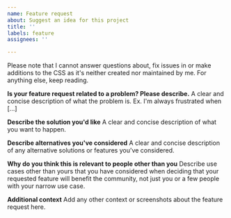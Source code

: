 ```yaml
---
name: Feature request
about: Suggest an idea for this project
title: ''
labels: feature
assignees: ''

---
```


Please note that I cannot answer questions about, fix issues in or make additions to the CSS as it's neither created nor maintained by me. For anything else, keep reading.

**Is your feature request related to a problem? Please describe.**
A clear and concise description of what the problem is. Ex. I'm always frustrated when [...]

**Describe the solution you'd like**
A clear and concise description of what you want to happen.

**Describe alternatives you've considered**
A clear and concise description of any alternative solutions or features you've considered.

**Why do you think this is relevant to people other than you**
Describe use cases other than yours that you have considered when deciding that your requested feature will benefit the community, not just you or a few people with your narrow use case.

**Additional context**
Add any other context or screenshots about the feature request here.

